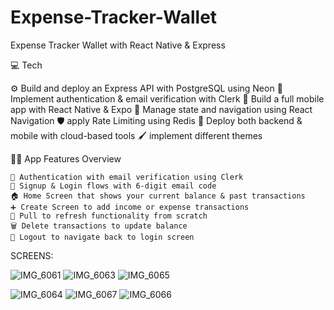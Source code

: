 # Expense-Tracker-Wallet
Expense Tracker Wallet with React Native &amp; Express

 💻 Tech
 
⚙️ Build and deploy an Express API with PostgreSQL using Neon
🔐 Implement authentication & email verification with Clerk
📲 Build a full mobile app with React Native & Expo
🧵 Manage state and navigation using React Navigation
🛡️  apply Rate Limiting using Redis
🚀 Deploy both backend & mobile with cloud-based tools
🖌️ implement different themes

🧑‍🍳 App Features Overview

    🔐 Authentication with email verification using Clerk
    📝 Signup & Login flows with 6-digit email code
    🏠 Home Screen that shows your current balance & past transactions
    ➕ Create Screen to add income or expense transactions
    🔄 Pull to refresh functionality from scratch
    🗑️ Delete transactions to update balance
    🚪 Logout to navigate back to login screen


SCREENS:

![IMG_6061](https://github.com/user-attachments/assets/4d061aff-fb36-4349-861d-5c7471abd683)
![IMG_6063](https://github.com/user-attachments/assets/45683025-8c01-4bd1-bfc7-6e6c4480d69e)
![IMG_6065](https://github.com/user-attachments/assets/37fe8ece-ad1b-42e3-be1d-9b6a60340353)

![IMG_6064](https://github.com/user-attachments/assets/f07dae28-d71c-4214-b617-76e9a3a626d1)
![IMG_6067](https://github.com/user-attachments/assets/6692b842-1f0f-4db2-84d8-61cb064bb3d5)
![IMG_6066](https://github.com/user-attachments/assets/f003d82a-d634-482d-b9f6-cdddd82bfd9d)

    

